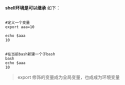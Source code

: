 **shell环境是可以继承**
如下：
```shell

#定义一个变量
export aaa=10

echo $aaa
10


#在当前bash新建一个子bash 
bash
echo $aaa
10

```
> export 修饰的变量成为全局变量，也成成为环境变量